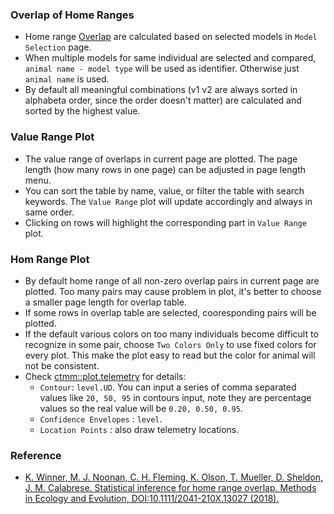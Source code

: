 ### Overlap of Home Ranges
- Home range [Overlap](https://ctmm-initiative.github.io/ctmm/reference/overlap.html) are calculated based on selected models in `Model Selection` page.
- When multiple models for same individual are selected and compared, `animal name - model type` will be used as identifier. Otherwise just `animal name` is used.
- By default all meaningful combinations (v1 v2 are always sorted in alphabeta order, since the order doesn't matter) are calculated and sorted by the highest value.

### Value Range Plot
- The value range of overlaps in current page are plotted. The page length (how many rows in one page) can be adjusted in page length menu.
- You can sort the table by name, value, or filter the table with search keywords. The `Value Range` plot will update accordingly and always in same order.
- Clicking on rows will highlight the corresponding part in `Value Range` plot.

### Hom Range Plot
- By default home range of all non-zero overlap pairs in current page are plotted. Too many pairs may cause problem in plot, it's better to choose a smaller page length for overlap table.
- If some rows in overlap table are selected, cooresponding pairs will be plotted.
- If the default various colors on too many individuals become difficult to recognize in some pair, choose `Two Colors Only` to use fixed colors for every plot. This make the plot easy to read but the color for animal will not be consistent.
- Check [ctmm::plot.telemetry](https://ctmm-initiative.github.io/ctmm/reference/plot.telemetry.html) for details:
  - `Contour`: `level.UD`. You can input a series of comma separated values like `20, 50, 95` in contours input, note they are percentage values so the real value will be `0.20, 0.50, 0.95`. 
  - `Confidence Envelopes` : `level`.
  - `Location Points` : also draw telemetry locations.

### Reference
- [K. Winner, M. J. Noonan, C. H. Fleming, K. Olson, T. Mueller, D. Sheldon, J. M. Calabrese. Statistical inference for home range overlap. Methods in Ecology and Evolution, DOI:10.1111/2041-210X.13027 (2018).](https://doi.org/10.1111/2041-210X.13027)
